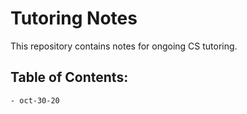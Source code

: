# Tutoring Notes

This repository contains notes for ongoing CS tutoring.

## Table of Contents:
    - oct-30-20